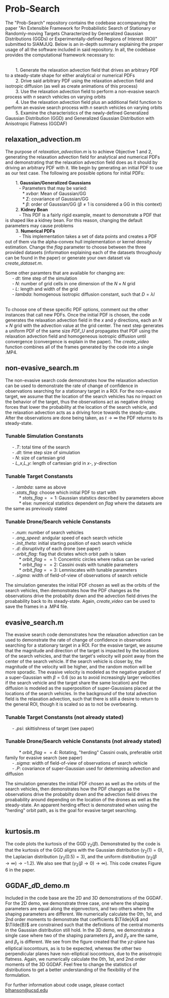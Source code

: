 # Prob-Search
The "Prob-Search" repository contains the codebase accompanying the paper "An Extensible Framework for Probabilistic Search of Stationary or Randomly-moving Targets Characterized by Generalized Gaussian Distributions (GGDs) or Experimentally-defined Regions of Interest (ROI)" submitted to SIAMJUQ. Below is an in-depth summary
explaining the proper usage of all the software included in said repository. In all, the codebase provides the computational framework necessary
to: <br> <br>

&ensp; &ensp; &ensp; 1. Generate the relaxation advection field that drives an arbitrary PDF to a steady-state shape for either analytical or numerical PDFs <br>
&ensp; &ensp; &ensp; 2. Drive said arbitrary PDF using the relaxation advection field and isotropic diffusion (as well as create animations of this process) <br>
&ensp; &ensp; &ensp; 3. Use the relaxation advection field to perform a non-evasive search process with _n_ search vehicles on varying orbits <br>
&ensp; &ensp; &ensp; 4. Use the relaxation advection field plus an additional field function to perform an evasive search process with _n_ search vehicles on varying orbits <br>
&ensp; &ensp; &ensp; 5. Examine the characteristics of the newly-defined Generalized Gaussian Distribution (GGD) and Generalized Gaussian Distribution with Anisotropic Flatness (GGDAF) <br>

## relaxation_advection.m
The purpose of _relaxation_advection.m_ is to achieve Objective 1 and 2, generating the relaxation advection field for analytical and numerical PDFs and demonstrating that the relaxation advection field does as it should by driving an arbitrary PDF with it. We begin by generating an initial PDF to use as our test case. The following are possible options for initial PDFs: <br>

&ensp; &ensp; &ensp; 1. **Gaussian/Generalized Gaussians** <br>
&ensp; &ensp; &ensp; &ensp; - Parameters that may be varied: <br>
&ensp; &ensp; &ensp; &ensp; &ensp; * _xvbar_: Mean of Gaussian/GG <br>
&ensp; &ensp; &ensp; &ensp; &ensp; * $\Sigma$: covariance of Gaussian/GG <br>
&ensp; &ensp; &ensp; &ensp; &ensp; * $\beta$: order of Gaussian/GG ($\beta\neq1$ is considered a GG in this context)<br>
&ensp; &ensp; &ensp; 2. **Kidney Bean** <br>
&ensp; &ensp; &ensp; &ensp; - This PDF is a fairly rigid example, meant to demonstrate a PDF that is shaped like a kidney bean. For this reason, changing the default parameters may cause problems <br>
&ensp; &ensp; &ensp; 3. **Numerical PDFs** <br>
&ensp; &ensp; &ensp; &ensp; - This implementation takes a set of data points and creates a PDF out of them via the alpha-convex hull implementation or kernel density estimation. Change the $flag$ parameter to choose between the three provided datasets (information explaining each of the datasets throughouly can be found in the paper) or generate your own dataset via _create_dataset.m_. <br>

Some other paramters that are available for changing are: <br>
&ensp; &ensp; - _dt_: time step of the simulation <br>
&ensp; &ensp; - _N_: number of grid cells in one dimension of the $N\times N$ grid <br>
&ensp; &ensp; - _L_: length and width of the grid <br>
&ensp; &ensp; - _lambda_: homogenous isotropic diffusion constant, such that $D=\lambda I$ <br><br>

To choose one of these specific PDF options, comment out the other instances that call new PDFs. Once the initial PDF is chosen, the code generates the relaxation advection field in the $x$ and $y$ directions, each an $N\times N$ grid with the advection value at the grid center. The next step generates a uniform PDF of the same size _PDF_U_ and propagates that PDF using the relaxation advection field and homogeneous isotropic diffusion until convergence (convergence is explain in the paper). The _create_video_ function combines all of the frames generated by the code into a single .MP4.

## non-evasive_search.m

The non-evasive search code demonstrates how the relaxation advection can be used to demonstrate the rate of change of confidence in observations searching for a stationary target in a ROI. For the non-evasive target, we assume that the location of the search vehicles has no impact on the behavior of the target, thus the observations act as negative driving forces that lower the probability at the location of the search vehicle, and the relaxation advection acts as a driving force towards the steady-state. After the observations are done being taken, as $t\rightarrow \infty$ the PDF returns to its steady-state. 

### Tunable Simulation Constansts
&ensp; &ensp; - _.T_: total time of the search <br>
&ensp; &ensp; - _.dt_: time step size of simulation <br>
&ensp; &ensp; - _N_: size of cartesian grid <br>
&ensp; &ensp; - _L_x_,_L_y_: length of cartesian grid in $x$-, $y$-direction <br>

### Tunable Target Constansts
&ensp; &ensp; - _.lambda_: same as above <br>
&ensp; &ensp; - _.stats_flag_: choose which initial PDF to start with <br>
&ensp; &ensp; &ensp; &ensp; * _stats_flag_$==1$: Gaussian statstics described by parameters above <br>
&ensp; &ensp; &ensp; &ensp; * else: numerical statistics dependent on _flag_ where the datasets are the same as previously stated <br>

### Tunable Drone/Search vehicle Constansts
&ensp; &ensp; - _.num_: number of search vehicles <br>
&ensp; &ensp; - _.ang_speed_: andgular speed of each search vehicle <br>
&ensp; &ensp; - _.init_theta_: initial starting position of each search vehicle <br>
&ensp; &ensp; - _.d_: disruptivity of each drone (see paper) <br>
&ensp; &ensp; - _.orbit_flag_: flag that dictates which orbit path is taken <br>
&ensp; &ensp; &ensp; &ensp; * _orbit_flag_$==1$: Concentric circles where radius can be varied <br>
&ensp; &ensp; &ensp; &ensp; * _orbit_flag_$==2$: Cassini ovals with tunable parameters <br>
&ensp; &ensp; &ensp; &ensp; * _orbit_flag_$==3$: Lemniscates with tunable parameters <br>
&ensp; &ensp; - _.sigma_: width of field-of-view of observations of search vehicle <br>

The simulation generates the initial PDF chosen as well as the orbits of the search vehicles, then demonstrates how the PDF changes as the observations drive the probabilty down and the advection field drives the proabability back to its steady-state. Again, _create_video_ can be used to save the frames in a .MP4 file. 

## evasive_search.m

The evasive search code demonstrates how the relaxation advection can be used to demonstrate the rate of change of confidence in observations searching for a stationary target in a ROI. For the evasive target, we assume that the magnitude and direction of the target is impacted by the locations of the search vehicles, and that the target's velocity will point away from the center of the search vehicle. If the search vehicle is closer by, the magnitude of the velocity will be higher, and the random motion will be more sporadic. The evasive velocity is modeled as the negative gradient of a super-Gaussian with $\beta=0.6$ (so as to avoid increasingly larger velocities if the search vehicle and the target share the same location) and the diffusion is modeled as the superposition of super-Gaussians placed at the locations of the search vehicles. In the background of the total advection field is the relaxation advection, such that there is still a desire to return to the general ROI, though it is scaled so as to not be overbearing. 

### Tunable Target Constansts (not already stated)
&ensp; &ensp; - _.psi_: skittishness of target (see paper) <br>


### Tunable Drone/Search vehicle Constansts (not already stated)
&ensp; &ensp; &ensp; &ensp; * _orbit_flag_$==4$: Rotating, "herding" Cassini ovals, preferable orbit family for evasive search (see paper) <br>
&ensp; &ensp; - _.sigma_: width of field-of-view of observations of search vehicle <br>
&ensp; &ensp; - _.P_: covariance of super-Gaussian used for determining advection and diffusion <br>

The simulation generates the initial PDF chosen as well as the orbits of the search vehicles, then demonstrates how the PDF changes as the observations drive the probabilty down and the advection field drives the proabability around depending on the location of the drones as well as the steady-state. An apparent herding effect is demonstrated when using the "herding" orbit path, as is the goal for evasive target searching. <br> <br>

## kurtosis.m
The code plots the kurtosis of the GGD $\gamma_2(\beta)$. Demonstrated by the code is that the kurtosis of the GGD aligns with the Gaussian distribution ($\gamma_2(1)=0$), the Laplacian distribution ($\gamma_2(0.5)=3$), and the uniform distribution ($\gamma_2(\beta\rightarrow\infty)\rightarrow -1.2$). We also see that ($\gamma_2(\beta\rightarrow 0)\rightarrow \infty$). This code creates Figure 6 in the paper. 

## GGDAF_<i>d</i>D_demo.m
Included in the code base are the 2D and 3D demonstrations of the GGDAF. For the 2D demo, we demonstrate three case, one where the shaping parameters are equal along the eigenvectors, and two others where the shaping parameters are different. We numerically calculate the 0th, 1st, and 2nd order moments to demonstrate that coefficients $\Tilde{A}$ and $\Tilde{B}$ are constrained such that the definitions of the central moments in the Gaussian distribution still hold. In the 3D demo, we demonstrate a single case where two of the shaping parameters $\beta_y$ and $\beta_z$ are the same, and $\beta_x$ is different. We see from the figure created that the $yz$-plane has elliptical isocontours, as is to be expected, whereas the other two perpendicular planes have non-elliptical isocontours, due to the anisotropic flatness. Again, we numerically calculate the 0th, 1st, and 2nd order moments of the 3D GGDAF. Feel free to change the statistics of distributions to get a better understanding of the flexibility of the formulation. 

For further information about code usage, please contact blhanson@ucsd.edu
